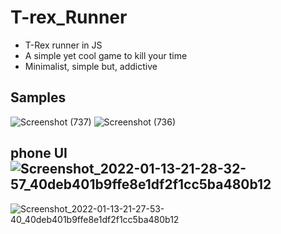 # T-rex_Runner
- T-Rex runner in JS
- A simple yet cool game to kill your time
- Minimalist, simple but, addictive
## Samples
![Screenshot (737)](https://user-images.githubusercontent.com/75971776/149363152-76dd598d-9391-41f4-9f31-200ab0256128.png)
![Screenshot (736)](https://user-images.githubusercontent.com/75971776/149363192-46800b8f-c6c3-4aef-980d-261f25fa4f8e.png)

## phone UI![Screenshot_2022-01-13-21-28-32-57_40deb401b9ffe8e1df2f1cc5ba480b12](https://user-images.githubusercontent.com/75971776/149364510-465ffb47-a209-4493-bad2-b3d352428c57.jpg)
![Screenshot_2022-01-13-21-27-53-40_40deb401b9ffe8e1df2f1cc5ba480b12](https://user-images.githubusercontent.com/75971776/149364513-317c54d3-2f5a-4732-b105-5bfccf322159.jpg)

